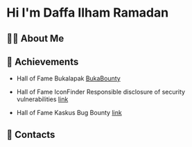 # Hi I'm Daffa Ilham Ramadan

## 👨‍💻 About Me

## 🥇 Achievements
- Hall of Fame Bukalapak [BukaBounty](https://bukalapak.github.io/bukabounty/)

- Hall of Fame IconFinder Responsible disclosure of security vulnerabilities [link](https://support.iconfinder.com/en/articles/18178-responsible-disclosure-of-security-vulnerabilities)

- Hall of Fame Kaskus Bug Bounty [link](https://bantuan.kaskus.co.id/hc/id/articles/360026355992-Hall-of-Fame)

## 🔗 Contacts


